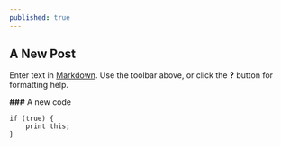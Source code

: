 ```yaml
---
published: true
---
```

## A New Post

Enter text in [Markdown](http://daringfireball.net/projects/markdown/). Use the toolbar above, or click the **?** button for formatting help.


**###** A new code

	
	if (true) {
    	print this;
    }
